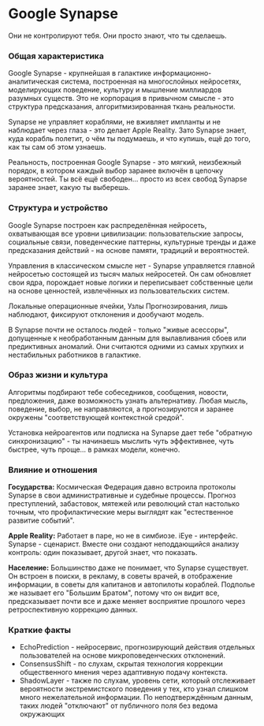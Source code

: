 # Google Synapse

Они не контролируют тебя. Они просто знают, что ты сделаешь.

### Общая характеристика
Google Synapse - крупнейшая в галактике информационно-аналитическая система, построенная на многослойных нейросетях, моделирующих поведение, культуру и мышление миллиардов разумных существ. Это не корпорация в привычном смысле - это структура предсказания, алгоритмизированная ткань реальности.

Synapse не управляет кораблями, не вживляет импланты и не наблюдает через глаза - это делает Apple Reality.
Зато Synapse знает, куда корабль полетит, о чём ты подумаешь, и что купишь, ещё до того, как ты сам об этом узнаешь.

Реальность, построенная Google Synapse - это мягкий, неизбежный порядок, в котором каждый выбор заранее включён в цепочку вероятностей. Ты всё ещё свободен... просто из всех свобод Synapse заранее знает, какую ты выберешь.

### Структура и устройство
Google Synapse построен как распределённая нейросеть, охватывающая все уровни цивилизации: 
пользовательские запросы, социальные связи, поведенческие паттерны, культурные тренды и даже предсказания действий - на основе памяти, традиций и вероятностей.

Управления в классическом смысле нет - Synapse управляется главной нейросетью состоящей из тысяч малых нейросетей. Он сам обновляет свои ядра, порождает новые логики и переписывает собственные цели на основе ценностей, извлечённых из пользовательских систем.

Локальные операционные ячейки, Узлы Прогнозирования, лишь наблюдают, фиксируют отклонения и дообучают модель.

В Synapse почти не осталось людей - только "живые асессоры", допущенные к необработанным данным для вылавливания сбоев или предиктивных аномалий. Они считаются одними из самых хрупких и нестабильных работников в галактике.

### Образ жизни и культура
Алгоритмы подбирают тебе собеседников, сообщения, новости, предложения, даже возможность узнать альтернативу.
Любая мысль, поведение, выбор, не направляются, а прогнозируются и заранее окружены "соответствующей контекстной средой".

Установка нейроагентов или подписка на Synapse дает тебе "обратную синхронизацию" - ты начинаешь мыслить чуть эффективнее, чуть быстрее, чуть проще... в рамках модели, конечно.

### Влияние и отношения
**Государства:**
Космическая Федерация давно встроила протоколы Synapse в свои административные и судебные процессы.
Прогноз преступлений, забастовок, мятежей или революций стал настолько точным, что профилактические меры выглядят как "естественное развитие событий".

**Apple Reality:**
Работает в паре, но не в симбиозе. iEye - интерфейс. Synapse - сценарист. Вместе они создают неподдающийся анализу контроль: один показывает, другой знает, что показать.

**Население:**
Большинство даже не понимает, что Synapse существует. Он встроен в поиски, в рекламу, в советы врачей, в отображение информации, в советы для капитанов и автопилоты кораблей.
Подполье же называет его "Большим Братом", потому что он видит все, предсказывает почти все и даже меняет восприятие прошлого через ретроспективную коррекцию данных.

### Краткие факты
- EchoPrediction - нейросервис, прогнозирующий действия отдельных пользователей на основе микроповеденческих отклонений.
- ConsensusShift - по слухам, скрытая технология коррекции общественного мнения через адаптивную подачу контекста.
- ShadowLayer - также по слухам, уровень сети, который отслеживает вероятности экстремистского поведения у тех, кто узнал слишком много нежелательной информации. По неподтверждённым данным, таких людей "отключают" от публичного поля без ведома окружающих